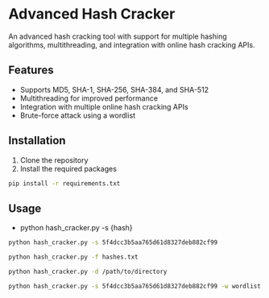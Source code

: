 # Advanced Hash Cracker

An advanced hash cracking tool with support for multiple hashing algorithms, multithreading, and integration with online hash cracking APIs.

## Features
- Supports MD5, SHA-1, SHA-256, SHA-384, and SHA-512
- Multithreading for improved performance
- Integration with multiple online hash cracking APIs
- Brute-force attack using a wordlist

## Installation
1. Clone the repository
2. Install the required packages
```sh
pip install -r requirements.txt
```

## Usage

- python hash_cracker.py -s {hash}

```sh
python hash_cracker.py -s 5f4dcc3b5aa765d61d8327deb882cf99
```
```sh
python hash_cracker.py -f hashes.txt
```
```sh
python hash_cracker.py -d /path/to/directory
```
```sh
python hash_cracker.py -s 5f4dcc3b5aa765d61d8327deb882cf99 -w wordlist.txt
```

